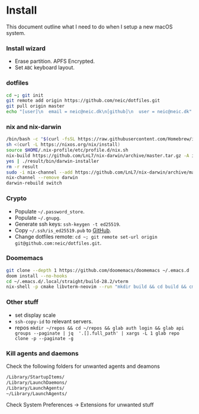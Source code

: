 # Install
This document outline what I need to do when I setup a new macOS system.

### Install wizard
* Erase partition. APFS Encrypted.
* Set `ABC` keyboard layout.

### dotfiles
```sh
cd ~; git init
git remote add origin https://github.com/neic/dotfiles.git
git pull origin master
echo "[user]\n  email = neic@neic.dk\n[github]\n  user = neic@neic.dk" > .gitconfig
```

### nix and nix-darwin
``` sh
/bin/bash -c "$(curl -fsSL https://raw.githubusercontent.com/Homebrew/install/master/install.sh)"
sh <(curl -L https://nixos.org/nix/install)
source $HOME/.nix-profile/etc/profile.d/nix.sh
nix-build https://github.com/LnL7/nix-darwin/archive/master.tar.gz -A installer
yes | ./result/bin/darwin-installer
rm -r result
sudo -i nix-channel --add https://github.com/LnL7/nix-darwin/archive/master.tar.gz darwin
nix-channel --remove darwin
darwin-rebuild switch
```

### Crypto
* Populate `~/.password_store`.
* Populate `~/.gnupg`.
* Generate ssh keys: `ssh-keygen -t ed25519`.
* Copy `~/.ssh/is_ed25519.pub` to [GitHub](https://github.com/settings/keys).
* Change dotfiles remote: `cd ~; git remote set-url origin git@github.com:neic/dotfiles.git`.

### Doomemacs
```sh
git clone --depth 1 https://github.com/doomemacs/doomemacs ~/.emacs.d
doom install --no-hooks
cd ~/.emacs.d/.local/straight/build-28.2/vterm
nix-shell -p cmake libvterm-neovim --run "mkdir build && cd build && cmake .. && make"
```

### Other stuff
* set display scale
* `ssh-copy-id` to relevant servers.
* repos `mkdir ~/repos && cd ~/repos && glab auth login && glab api groups --paginate | jq  '.[].full_path' | xargs -L 1 glab repo clone -p --paginate -g`

### Kill agents and daemons
Check the following folders for unwanted agents and deamons
``` sh
/Library/StartupItems/
/Library/LaunchDaemons/
/Library/LaunchAgents/
~/Library/LaunchAgents/
```

Check System Preferences -> Extensions for unwanted stuff

<!---
Local Variables:
mode: gfm
End:
-->
